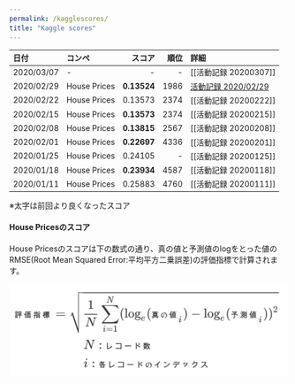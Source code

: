 ```yaml
---
permalink: /kagglescores/
title: "Kaggle scores"
---
```


|日付|コンペ|スコア|順位|詳細|
|:---|:---|---:|---:|:---|
|2020/03/07|-|-|-|[[活動記録 20200307]]|
|2020/02/29|House Prices|**0.13524**|1986|[活動記録 2020/02/29](_posts/2020-02-29-report_20200229.md)|
|2020/02/22|House Prices|0.13573|2374|[[活動記録 20200222]]|
|2020/02/15|House Prices|**0.13573**|2374|[[活動記録 20200215]]|
|2020/02/08|House Prices|**0.13815**|2567|[[活動記録 20200208]]|
|2020/02/01|House Prices|**0.22697**|4336|[[活動記録 20200201]]|
|2020/01/25|House Prices|0.24105|-|[[活動記録 20200125]]|
|2020/01/18|House Prices|**0.23934**|4587|[[活動記録 20200118]]|
|2020/01/11|House Prices|0.25883|4760|[[活動記録 20200111]]|

※太字は前回より良くなったスコア

#### House Pricesのスコア
House Pricesのスコアは下の数式の通り、真の値と予測値のlogをとった値のRMSE(Root Mean Squared Error:平均平方二乗誤差)の評価指標で計算されます。

![評価指標_HousePrices](/assets/images/github/%E8%A9%95%E4%BE%A1%E6%8C%87%E6%A8%99_HousePrices.jpg)
